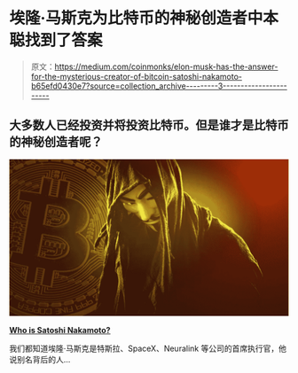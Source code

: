 # 埃隆·马斯克为比特币的神秘创造者中本聪找到了答案

> 原文：<https://medium.com/coinmonks/elon-musk-has-the-answer-for-the-mysterious-creator-of-bitcoin-satoshi-nakamoto-b65efd0430e7?source=collection_archive---------3----------------------->

## 大多数人已经投资并将投资比特币。但是谁才是比特币的神秘创造者呢？

![](img/4aa0c0eeed6d777fd1460d6dfdd02538.png)

[**Who is Satoshi Nakamoto?**](https://www.google.com/search?q=misterios+of+bitcoin&tbm=isch&ved=2ahUKEwjAp56eyo75AhU7wgIHHZeSBmkQ2-cCegQIABAA&oq=misterios+of+bitcoin&gs_lcp=CgNpbWcQAzoECCMQJzoFCAAQgAQ6BAgAEEM6BwgjEOoCECc6CAgAELEDEIMBOgsIABCABBCxAxCDAToICAAQgAQQsQM6BwgAELEDEEM6BAgAEB46BAgAEBM6BwgAEMcDEBM6BggAEB4QEzoJCAAQHhDHAxATOggIABAeEAgQE1CMIVjWTmD_UWgDcAB4AIAB0gGIAd8akgEGMC4xNy40mAEAoAEBqgELZ3dzLXdpei1pbWewAQrAAQE&sclient=img&ei=kq_bYsCWKLuEi-gPl6WayAY&bih=714&biw=1536#imgrc=KLWtpM1VhMzNiM&imgdii=73Fgv1YRBCrc9M)

我们都知道埃隆·马斯克是特斯拉、SpaceX、Neuralink 等公司的首席执行官，他说别名背后的人…